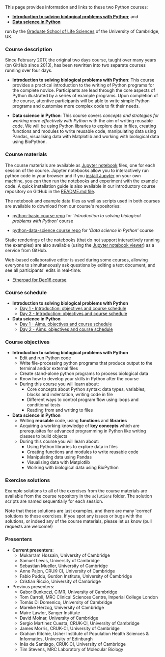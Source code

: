 This page provides information and links to these two Python courses:

- **[Introduction to solving biological problems with Python](https://github.com/alanwilter/python-basic)**; and
- **[Data science in Python](https://github.com/alanwilter/python-data-science)**

run by the [Graduate School of Life Sciences](http://www.training.cam.ac.uk/) of the University of Cambridge, UK.

### Course description
Since February 2017, the original two days course, taught over many years (on GitHub since 2013), has been rewritten into two separate courses running over four days.

- **Introduction to solving biological problems with Python**: This course provides a practical introduction to the writing of Python programs for the complete novice. Participants are lead through the core aspects of Python illustrated by a series of example programs. Upon completion of the course, attentive participants will be able to write simple Python programs and customise more complex code to fit their needs.

- **Data science in Python**: This course covers *concepts and strategies for working more effectively with Python* with the aim of writing reusable code. We will be using Python libraries to explore data in files, creating functions and modules to write reusable code, manipulating data using Pandas, visualising data with Matplotlib and working with biological data using BioPython.

### Course materials
The course materials are available as [Jupyter notebook](http://jupyter.org/) files, one for each session of the course. Jupyter notebooks allow you to interactively run python code in your browser and if you [install Jupyter](https://jupyter.readthedocs.io/en/latest/install.html) on your own machine, you can then run the notebooks and experiment with the example code. A quick installation guide is also available in our introductory course repository on GitHub in the [README.md file](https://github.com/alanwilter/python-basic/blob/master/README.md).

The notebook and example data files as well as scripts used in both courses are available to download from our course's repositories:

- [python-basic course repo](https://github.com/alanwilter/python-basic) for _'Introduction to solving biological problems with Python'_ course

- [python-data-science course repo](https://github.com/alanwilter/python-data-science) for _'Data science in Python'_ course

Static renderings of the notebooks (that do not support interactively running the examples)
are also available (using the [Jupyter notebook viewer](http://nbviewer.jupyter.org/)) as a service from GitHub.

Web-based collaborative editor is used during some courses, allowing everyone to simultaneously ask questions by editing a text document, and see all participants' edits in real-time:

- [Etherpad for Dec16 course](https://public.etherpad-mozilla.org/p/pycam-dec16)


### Course schedule

- **Introduction to solving biological problems with Python**
  - [Day 1 - Introduction: objectives and course schedule](https://github.com/alanwilter/python-basic/blob/master/python_basic_1_intro.ipynb)
  - [Day 2 - Introduction: objectives and course schedule](https://github.com/alanwilter/python-basic/blob/master/python_basic_2_intro.ipynb)
- **Data science in Python**
  - [Day 1 - Aims, objectives and course schedule](https://github.com/alanwilter/python-data-science/blob/master/10_python_data_intro.ipynb)
  - [Day 2 - Aims, objectives and course schedule](https://github.com/alanwilter/python-data-science/blob/master/20_python_data_intro.ipynb)

### Course objectives
- **Introduction to solving biological problems with Python**
  - Edit and run Python code
  - Write file-processing python programs that produce output to the terminal and/or external files
  - Create stand-alone python programs to process biological data
  - Know how to develop your skills in Python after the course
  - During this course you will learn about:
    - Core concepts about Python syntax: data types, variables, blocks and indentation, writing code in file
    - Different ways to control program flow using loops and conditional tests
    - Reading from and writing to files
- **Data science in Python**
  - Writing **reusable** code, using **functions** and **libraries**
  - Acquiring a working knowledge of **key concepts** which are prerequisites for advanced programming in Python like writing classes to build objects
  - During this course you will learn about:
    - Using Python libraries to explore data in files
    - Creating functions and modules to write reusable code
    - Manipulating data using Pandas
    - Visualising data with Matplotlib
    - Working with biological data using BioPython

### Exercise solutions
Example solutions to all of the exercises from the course materials are available from the course repository in the `solutions` folder. The solution scripts are named sequentially for each session.

Note that these solutions are just examples, and there are many 'correct' solutions to these exercises. If you spot any issues or bugs with the solutions, or indeed any of the course materials, please let us know (pull requests are welcome!)

### Presenters
- **Current presenters**:
  - Mukarram Hossain, University of Cambridge
  - Samuel Lewis, University of Cambridge
  - Sebastian Mueller, University of Cambridge
  - Anne Pajon, CRUK-CI, University of Cambridge
  - Fabio Puddu, Gurdon Institute, University of Cambridge
  - Cristian Riccio, University of Cambridge
- Previous presenters:
  - Gabor Bunkoczi, CIMR, University of Cambridge
  - Tom Carroll, MRC Clinical Sciences Centre, Imperial College London
  - Tomás Di Domenico, University of Cambridge
  - Mareike Herzog, University of Cambridge
  - Maire Lawlor, Sanger Institute
  - David Molnar, University of Cambridge
  - Sergio Martinez Cuesta, CRUK-CI, University of Cambridge
  - James Morris, CRUK-CI, University of Cambridge
  - Graham Ritchie, Usher Institute of Population Health Sciences & Informatics, University of Edinburgh
  - Inês de Santiago, CRUK-CI, University of Cambridge
  - Tim Stevens, MRC Laboratory of Molecular Biology
